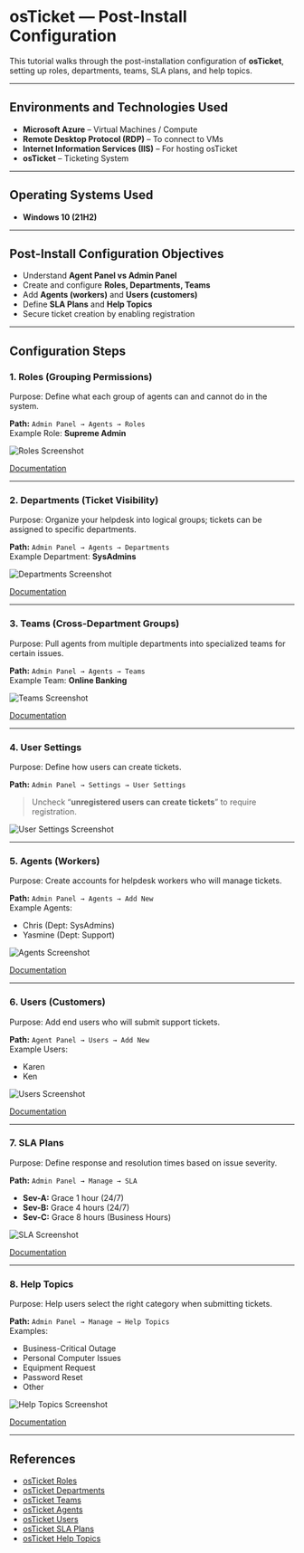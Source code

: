 # osTicket — Post-Install Configuration

This tutorial walks through the post-installation configuration of **osTicket**, setting up roles, departments, teams, SLA plans, and help topics.

---

## Environments and Technologies Used

- **Microsoft Azure** – Virtual Machines / Compute  
- **Remote Desktop Protocol (RDP)** – To connect to VMs  
- **Internet Information Services (IIS)** – For hosting osTicket  
- **osTicket** – Ticketing System

---

## Operating Systems Used

- **Windows 10 (21H2)**  

---

## Post-Install Configuration Objectives

- Understand **Agent Panel vs Admin Panel**
- Create and configure **Roles, Departments, Teams**
- Add **Agents (workers)** and **Users (customers)**
- Define **SLA Plans** and **Help Topics**
- Secure ticket creation by enabling registration

---

## Configuration Steps

### 1. Roles (Grouping Permissions)

Purpose: Define what each group of agents can and cannot do in the system.

**Path:** `Admin Panel → Agents → Roles`  
Example Role: **Supreme Admin**  

![Roles Screenshot](<img width="953" height="371" alt="Screenshot 2025-08-23 at 9 03 01 AM" src="https://github.com/user-attachments/assets/e404676c-1b43-49c2-ac38-7e608afa72e0" />
)

[Documentation](https://docs.osticket.com/en/latest/Admin/Agents/Roles.html)

---

### 2. Departments (Ticket Visibility)

Purpose: Organize your helpdesk into logical groups; tickets can be assigned to specific departments.

**Path:** `Admin Panel → Agents → Departments`  
Example Department: **SysAdmins**

![Departments Screenshot](<img width="959" height="369" alt="Screenshot 2025-08-23 at 9 07 07 AM" src="https://github.com/user-attachments/assets/ac4ec845-8d58-442f-9cc2-960367511f9d" />
)

[Documentation](https://docs.osticket.com/en/latest/Admin/Agents/Departments.html)

---

### 3. Teams (Cross-Department Groups)

Purpose: Pull agents from multiple departments into specialized teams for certain issues.

**Path:** `Admin Panel → Agents → Teams`  
Example Team: **Online Banking**

![Teams Screenshot](<img width="961" height="331" alt="Screenshot 2025-08-23 at 9 08 28 AM" src="https://github.com/user-attachments/assets/69806f19-8906-4cea-b523-fa475f9ac604" />
)

[Documentation](https://docs.osticket.com/en/latest/Admin/Agents/Teams.html)

---

### 4. User Settings

Purpose: Define how users can create tickets.

**Path:** `Admin Panel → Settings → User Settings`  
> Uncheck “**unregistered users can create tickets**” to require registration.

![User Settings Screenshot](<img width="958" height="687" alt="Screenshot 2025-08-23 at 9 09 50 AM" src="https://github.com/user-attachments/assets/06d839b5-4c6c-4504-b015-af8fdcd3e744" />
)

---

### 5. Agents (Workers)

Purpose: Create accounts for helpdesk workers who will manage tickets.

**Path:** `Admin Panel → Agents → Add New`  
Example Agents:  
- Chris (Dept: SysAdmins) 
- Yasmine (Dept: Support) 

![Agents Screenshot](<img width="958" height="399" alt="Screenshot 2025-08-23 at 9 18 35 AM" src="https://github.com/user-attachments/assets/ae439ebd-6386-4a74-8556-7e3ff3049363" />
)

[Documentation](https://docs.osticket.com/en/latest/Admin/Agents/Agents.html)

---

### 6. Users (Customers)

Purpose: Add end users who will submit support tickets.

**Path:** `Agent Panel → Users → Add New`  
Example Users:  
- Karen  
- Ken  

![Users Screenshot](<img width="959" height="397" alt="Screenshot 2025-08-23 at 9 21 06 AM" src="https://github.com/user-attachments/assets/31d5622c-8d7a-485a-bd80-bcb54b81d30d" />
)

[Documentation](https://docs.osticket.com/en/latest/Agent/Users/User%20Directory.html)

---

### 7. SLA Plans

Purpose: Define response and resolution times based on issue severity.

**Path:** `Admin Panel → Manage → SLA`  
- **Sev-A:** Grace 1 hour (24/7)  
- **Sev-B:** Grace 4 hours (24/7)  
- **Sev-C:** Grace 8 hours (Business Hours)

![SLA Screenshot](<img width="960" height="421" alt="Screenshot 2025-08-23 at 9 24 06 AM" src="https://github.com/user-attachments/assets/3f786704-b32f-4c79-a855-3e8d8853630c" />
)

[Documentation](https://docs.osticket.com/en/latest/Admin/Manage/SLA%20Plans.html)

---

### 8. Help Topics

Purpose: Help users select the right category when submitting tickets.

**Path:** `Admin Panel → Manage → Help Topics`  
Examples:  
- Business-Critical Outage  
- Personal Computer Issues  
- Equipment Request  
- Password Reset  
- Other  

![Help Topics Screenshot](<img width="959" height="652" alt="Screenshot 2025-08-23 at 9 27 01 AM" src="https://github.com/user-attachments/assets/31dd9e80-b699-4c41-a7e8-25ff5950b29a" />
)

[Documentation](https://docs.osticket.com/en/latest/Admin/Manage/Help%20Topic.html)

---

## References

- [osTicket Roles](https://docs.osticket.com/en/latest/Admin/Agents/Roles.html)  
- [osTicket Departments](https://docs.osticket.com/en/latest/Admin/Agents/Departments.html)  
- [osTicket Teams](https://docs.osticket.com/en/latest/Admin/Agents/Teams.html)  
- [osTicket Agents](https://docs.osticket.com/en/latest/Admin/Agents/Agents.html)  
- [osTicket Users](https://docs.osticket.com/en/latest/Agent/Users/User%20Directory.html)  
- [osTicket SLA Plans](https://docs.osticket.com/en/latest/Admin/Manage/SLA%20Plans.html)  
- [osTicket Help Topics](https://docs.osticket.com/en/latest/Admin/Manage/Help%20Topic.html)
